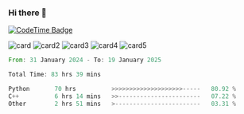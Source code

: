 ### Hi there 👋
[![CodeTime Badge](https://img.shields.io/endpoint?style=for-the-badge&color=223&url=https%3A%2F%2Fapi.codetime.dev%2Fshield%3Fid%3D24317%26project%3DDevTime%26in=604800000)](https://codetime.dev)

![card](http://github-profile-summary-cards.vercel.app/api/cards/profile-details?username=tkp153&theme=calm)
![card2](http://github-profile-summary-cards.vercel.app/api/cards/repos-per-language?username=tkp153&theme=calm)
![card3](http://github-profile-summary-cards.vercel.app/api/cards/most-commit-language?username=tkp153&theme=calm)
![card4](http://github-profile-summary-cards.vercel.app/api/cards/stats?username=tkp153&theme=calm)
![card5](http://github-profile-summary-cards.vercel.app/api/cards/productive-time?username=tkp153&theme=calm&utcOffset=8)

<!--START_SECTION:waka-->

```rust
From: 31 January 2024 - To: 19 January 2025

Total Time: 83 hrs 39 mins

Python       70 hrs          >>>>>>>>>>>>>>>>>>>>-----   80.92 %
C++          6 hrs 14 mins   >>-----------------------   07.22 %
Other        2 hrs 51 mins   >------------------------   03.31 %
```

<!--END_SECTION:waka-->
